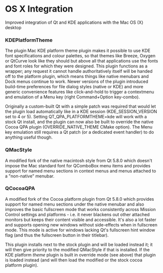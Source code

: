 # OS X Integration

Improved integration of Qt and KDE applications with the Mac OS (X) desktop

### KDEPlatformTheme

The plugin Mac KDE platform theme plugin makes it possible to use KDE font
specifications and colour palettes, so that themes like Breeze, Oxygen or
QtCurve look like they should but above all that applications use the fonts
and font roles for which they were designed. This plugin functions as a
wrapper; any request it cannot handle authoritatively itself will be handed
off to the platform plugin, which means things like native menubars and Dock
menus continue to work.
Newer versions of the plugin introduced build-time preferences for file
dialog styles (native or KDE) and more generic convenience features like
click-and-hold to trigger a contextmenu and emulation of a Menu key (right
Command+Option key-combo).

Originally a custom-built Qt with a simple patch was required that would let
the plugin load automatically like in a KDE session (KDE_SESSION_VERSION set to
4 or 5). Setting QT_QPA_PLATFORMTHEME=kde will work with a stock Qt install,
and the plugin can now also be built to override the native Cocoa QPA plugin
(OVERRIDE_NATIVE_THEME CMake option). The Menu key emulation still requires
a Qt patch (or a dedicated event handler) to do anything useful though.

### QMacStyle
A modified fork of the native macintosh style from Qt 5.8.0 which doesn't
impose the Mac standard font for QComboBox menu items and provides support
for named menu sections in context menus and menus attached to a "non-native"
menubar.

### QCocoaQPA
A modified fork of the Cocoa platform plugin from Qt 5.8.0 which provides
support for named menu sections under the native menubar and also improves 
the basic fullscreen mode that works consistently across Mission Control
settings and platforms - i.e. it never blackens out other
attached monitors but keeps their content visible and accessible. It's also a
lot faster and supports opening new windows without side-effects when in
fullscreen mode. This mode is active for windows lacking Qt's fullscreen hint
window flag (and thus the fullscreen button in their titlebar).

This plugin installs next to the stock plugin and will be loaded instead it; it
will then give priority to the modified QMacStyle if that is installed. If the
KDE platform *theme* plugin is built in override mode (see above) that plugin is
loaded instead (and will then load the modified or the stock cocoa platform
plugin).
